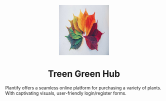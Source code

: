 <p align="center">
  <a href="https://github.com/arthurspk/guiadevbrasil">
    <img src="logo1.jpg" alt="Guia Extenso de Programação" width="160" height="160">
  </a>
  <h1 align="center">Treen Green Hub</h1>
</p>
Plantify offers a seamless online platform for purchasing a variety of plants. With captivating visuals, user-friendly login/register forms.
 
